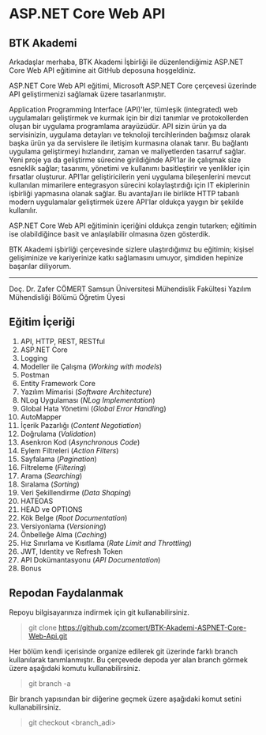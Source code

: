 # ASP.NET Core Web API
## BTK Akademi

Arkadaşlar merhaba,
BTK Akademi İşbirliği ile düzenlendiğimiz ASP.NET Core Web API eğitimine ait GitHub deposuna hoşgeldiniz. 

ASP.NET Core Web API eğitimi, Microsoft ASP.NET Core çerçevesi üzerinde API geliştirmenizi sağlamak üzere tasarlanmıştır. 

Application Programming Interface (API)'ler, tümleşik (integrated) web uygulamaları geliştirmek ve kurmak için bir dizi tanımlar ve protokollerden oluşan bir uygulama programlama arayüzüdür. API sizin ürün ya da servisinizin, uygulama detayları ve teknoloji tercihlerinden bağımsız olarak başka ürün ya da servislere ile iletişim kurmasına olanak tanır. Bu bağlantı uygulama geliştirmeyi hızlandırır, zaman ve maliyetlerden tasarruf sağlar. Yeni proje ya da geliştirme sürecine girildiğinde API’lar ile çalışmak size esneklik sağlar; tasarımı, yönetimi ve kullanımı basitleştirir ve yenlikler için fırsatlar oluşturur. API’lar geliştiricilerin yeni uygulama bileşenlerini mevcut kullanılan mimarilere entegrasyon sürecini kolaylaştırdığı için IT ekiplerinin işbirliği yapmasına olanak sağlar. Bu avantajları ile birlikte HTTP tabanlı modern uygulamalar geliştirmek üzere API'lar oldukça yaygın bir şekilde kullanılır. 

ASP.NET Core Web API eğitiminin içeriğini oldukça zengin tutarken; eğitimin ise olabildiğince basit ve anlaşılabilir olmasına özen gösterdik. 

BTK Akademi işbirliği çerçevesinde sizlere ulaştırdığımız bu eğitimin; kişisel gelişiminize ve kariyerinize katkı sağlamasını umuyor, şimdiden hepinize başarılar diliyorum.
- - -
Doç. Dr. Zafer CÖMERT
Samsun Üniversitesi
Mühendislik Fakültesi
Yazılım Mühendisliği Bölümü
Öğretim Üyesi


## Eğitim İçeriği 
1. API, HTTP, REST, RESTful
2. ASP.NET Core 
3. Logging
4. Modeller ile Çalışma (*Working with models*)
5. Postman
6. Entity Framework Core 
7. Yazılım Mimarisi (*Software Architecture*)
8. NLog Uygulaması (*NLog Implementation*)
9. Global Hata Yönetimi (*Global Error Handlin*g)
10. AutoMapper
11. İçerik Pazarlığı (*Content Negotiation*)
12. Doğrulama (*Validation*)
13. Asenkron Kod (*Asynchronous Code*)
14. Eylem Filtreleri (*Action Filters*)
15. Sayfalama (*Pagination*)
16. Filtreleme (*Filtering*)
17. Arama (*Searching*)
18. Sıralama (*Sorting*)
19. Veri Şekillendirme (*Data Shaping*)
20. HATEOAS
21. HEAD ve OPTIONS
22. Kök Belge (*Root Documentation*)
23. Versiyonlama (*Versioning*)
24. Önbelleğe Alma (*Caching*)
25. Hız Sınırlama ve Kısıtlama (*Rate Limit and Throttling*)
26. JWT, Identity ve Refresh Token
27. API Dokümantasyonu (*API Documentation*)
28. Bonus

## Repodan Faydalanmak 
Repoyu bilgisayarınıza indirmek için git kullanabilirsiniz. 

> git clone https://github.com/zcomert/BTK-Akademi-ASPNET-Core-Web-Api.git

Her bölüm kendi içerisinde organize edilerek git üzerinde farklı branch kullanılarak tanımlanmıştır. Bu çerçevede depoda yer alan branch görmek üzere aşağıdaki komutu kullanabilirsiniz. 

> git branch -a 

Bir branch yapısından bir diğerine geçmek üzere aşağıdaki komut setini kullanabilirsiniz.

> git checkout <branch_adi>